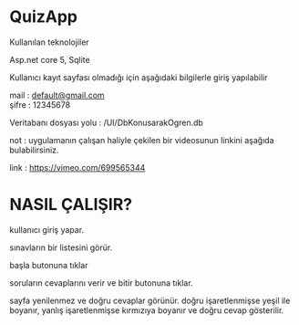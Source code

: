 # QuizApp
Kullanılan teknolojiler

Asp.net core 5, Sqlite

Kullanıcı kayıt sayfası olmadığı için aşağıdaki bilgilerle giriş yapılabilir

mail : default@gmail.com  
şifre : 12345678

Veritabanı dosyası yolu : /UI/DbKonusarakOgren.db

not : uygulamanın çalışan haliyle çekilen bir videosunun linkini aşağıda bulabilirsiniz.

link : https://vimeo.com/699565344

# NASIL ÇALIŞIR?

kullanıcı giriş yapar.

sınavların bir listesini görür.

başla butonuna tıklar

soruların cevaplarını verir ve bitir butonuna tıklar.

sayfa yenilenmez ve doğru cevaplar görünür.
doğru işaretlenmişse yeşil ile boyanır, yanlış işaretlenmişse kırmızıya boyanır ve doğru cevap gösterilir.
